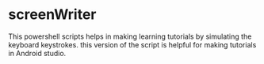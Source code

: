 # screenWriter
This powershell scripts helps in making learning tutorials by simulating the keyboard keystrokes. this version of the script is helpful for making tutorials in Android studio.
